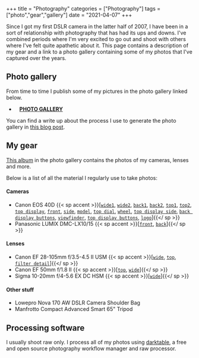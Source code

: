 +++
title = "Photography"
categories = ["Photography"]
tags = ["photo","gear","gallery"]
date = "2021-04-07"
+++

Since I got my first DSLR camera in the latter half of 2007, I have been in a sort of relationship with photography that has had its ups and downs. I've combined periods where I'm very excited to go out and shoot with others where I've felt quite apathetic about it. This page contains a description of my gear and a link to a photo gallery containing some of my photos that I've captured over the years.

## Photo gallery

From time to time I publish some of my pictures in the photo gallery linked below.

* <i class="fa fa-camera" aria-hidden="true"></i>&nbsp;&nbsp;  [**PHOTO GALLERY**](/photo-gallery)

You can find a write up about the process I use to generate the photo gallery in [this blog post](/blog/2021/static-photo-gallery).

## My gear

[This album](/photo-gallery/gear.html) in the photo gallery contains the photos of my cameras, lenses and more.

Below is a list of all the material I regularly use to take photos:

#### Cameras

*  Canon EOS 40D {{< sp accent >}}[[`wide1`](http://wwwstaff.ari.uni-heidelberg.de/gaiasandbox/personal/images/gallery/gear/40D_wide.webp), [`wide2`](http://wwwstaff.ari.uni-heidelberg.de/gaiasandbox/personal/images/gallery/gear/40D_wide_view.jpg), [`back1`](http://wwwstaff.ari.uni-heidelberg.de/gaiasandbox/personal/images/gallery/gear/40D_back.jpg), [`back2`](http://wwwstaff.ari.uni-heidelberg.de/gaiasandbox/personal/images/gallery/gear/40D_back_low.jpg), [`top1`](http://wwwstaff.ari.uni-heidelberg.de/gaiasandbox/personal/images/gallery/gear/40D_top_1.jpg), [`top2`](http://wwwstaff.ari.uni-heidelberg.de/gaiasandbox/personal/images/gallery/gear/40D_top_1.jpg), [`top display`](http://wwwstaff.ari.uni-heidelberg.de/gaiasandbox/personal/images/gallery/gear/40D_top_display_view.jpg), [`front`](http://wwwstaff.ari.uni-heidelberg.de/gaiasandbox/personal/images/gallery/gear/40D_front.jpg), [`side`](http://wwwstaff.ari.uni-heidelberg.de/gaiasandbox/personal/images/gallery/gear/40D_detail_side.jpg), [`model`](http://wwwstaff.ari.uni-heidelberg.de/gaiasandbox/personal/images/gallery/gear/40D_logo.jpg), [`top dial`](http://wwwstaff.ari.uni-heidelberg.de/gaiasandbox/personal/images/gallery/gear/40D_dial.jpg), [`wheel`](http://wwwstaff.ari.uni-heidelberg.de/gaiasandbox/personal/images/gallery/gear/40D_wheel.jpg), [`top display side`](http://wwwstaff.ari.uni-heidelberg.de/gaiasandbox/personal/images/gallery/gear/40D_top_display.jpg), [`back display buttons`](http://wwwstaff.ari.uni-heidelberg.de/gaiasandbox/personal/images/gallery/gear/40D_screen_buttons.jpg), [`viewfinder`](http://wwwstaff.ari.uni-heidelberg.de/gaiasandbox/personal/images/gallery/gear/40D_viewfinder.jpg), [`top display buttons`](http://wwwstaff.ari.uni-heidelberg.de/gaiasandbox/personal/images/gallery/gear/40D_top_display_buttons.jpg), [`logo`](http://wwwstaff.ari.uni-heidelberg.de/gaiasandbox/personal/images/gallery/gear/40D_canon_logo.jpg)]{{</ sp >}}
*  Panasonic LUMIX DMC-LX10/15 {{< sp accent >}}[[`front`](http://wwwstaff.ari.uni-heidelberg.de/gaiasandbox/personal/images/gallery/gear/lumix-lx15-1.webp), [`back`](http://wwwstaff.ari.uni-heidelberg.de/gaiasandbox/personal/images/gallery/gear/lumix-lx15-2.webp)]{{</ sp >}}

#### Lenses
*  Canon EF 28-105mm f/3.5-4.5 II USM {{< sp accent >}}[[`wide`](http://wwwstaff.ari.uni-heidelberg.de/gaiasandbox/personal/images/gallery/gear/28-105_tall.webp), [`top`](http://wwwstaff.ari.uni-heidelberg.de/gaiasandbox/personal/images/gallery/gear/28-105_top.jpg), [`filter detail`](http://wwwstaff.ari.uni-heidelberg.de/gaiasandbox/personal/images/gallery/gear/28-105_cap.jpg)]{{</ sp >}}
*  Canon EF 50mm f/1.8 II {{< sp accent >}}[[`top`](http://wwwstaff.ari.uni-heidelberg.de/gaiasandbox/personal/images/gallery/gear/50mm_top.webp), [`wide`](http://wwwstaff.ari.uni-heidelberg.de/gaiasandbox/personal/images/gallery/gear/50mm_wide.webp)]{{</ sp >}}
*  Sigma 10-20mm f/4-5.6 EX DC HSM {{< sp accent >}}[[`wide`](http://wwwstaff.ari.uni-heidelberg.de/gaiasandbox/personal/images/gallery/gear/10-20_wide.webp)]{{</ sp >}}

#### Other stuff
*  Lowepro Nova 170 AW DSLR Camera Shoulder Bag
*  Manfrotto Compact Advanced Smart 65" Tripod


## Processing software

I usually shoot raw only. I process all of my photos using [darktable](https://www.darktable.org), a free and open source photography workflow manager and raw processor.
